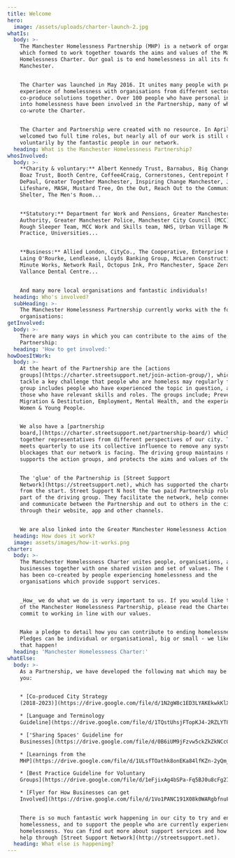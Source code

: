 ```yaml
---
title: Welcome
hero:
  image: /assets/uploads/charter-launch-2.jpg
whatIs:
  body: >-
    The Manchester Homelessness Partnership (MHP) is a network of organisations
    which formed to work together towards the aims and values of the Manchester
    Homelessness Charter. Our goal is to end homelessness in all its forms in
    Manchester.


    The Charter was launched in May 2016. It unites many people with personal
    experience of homelessness with organisations from different sectors, to
    co-produce solutions together. Over 100 people who have personal insight
    into homelessness have been involved in the Partnership, many of whom
    co-wrote the Charter.


    The Charter and Partnership were created with no resource. In April 2018 we
    welcomed two full time roles, but nearly all of our work is still done
    voluntarily by the fantastic people in our network.
  heading: What is the Manchester Homelessness Partnership?
whosInvolved:
  body: >-
    **Charity & voluntary:** Albert Kennedy Trust, Barnabus, Big Change Mcr,
    Boaz Trust, Booth Centre, Coffee4Craig, Cornerstones, Centrepoint North,
    DePaul, Greater Together Manchester, Inspiring Change Manchester, Justlife,
    Lifeshare, MASH, Mustard Tree, On the Out, Reach Out to the Community,
    Shelter, The Men's Room...


    **Statutory:** Department for Work and Pensions, Greater Manchester Combined
    Authority, Greater Manchester Police, Manchester City Council (MCC), MCC
    Rough Sleeper Team, MCC Work and Skills team, NHS, Urban Village Medical
    Practice, Universities... 


    **Business:** Allied London, CityCo., The Cooperative, Enterprise Holdings,
    Laing O'Rourke, Lendlease, Lloyds Banking Group, McLaren Construction,
    Minute Works, Network Rail, Octopus Ink, Pro Manchester, Space Zero, Uber,
    Vallance Dental Centre...


    And many more local organisations and fantastic individuals!
  heading: Who's involved?
  subHeading: >-
    The Manchester Homelessness Partnership currently works with the following
    organisations:
getInvolved:
  body: >-
    There are many ways in which you can contribute to the aims of the
    Partnership:
  heading: 'How to get involved:'
howDoesItWork:
  body: >-
    At the heart of the Partnership are the [actions
    groups](https://charter.streetsupport.net/join-action-group/), which each
    tackle a key challenge that people who are homeless may regularly face. Each
    group includes people who have experienced the topic in question, as well as
    those who have relevant skills and roles. The groups include; Prevention,
    Migration & Destitution, Employment, Mental Health, and the experiences of
    Women & Young People.


    We also have a [partnership
    board,](https://charter.streetsupport.net/partnership-board/) which brings
    together representatives from different perspectives of our city. The board
    meets quarterly to use its collective influence to remove any systemic
    blockages that our network is facing. The driving group maintains momentum,
    supports the action groups, and protects the aims and values of the charter.


    The 'glue' of the Partnership is [Street Support
    Network](https://streetsupport.net), which has supported the charter mission
    from the start. Street Support N host the two paid Partnership roles and are
    part of the driving group. They facilitate the network, help connect people,
    and communicate between the Partnership and out to others in the city
    through their website, app and other channels.


    We are also linked into the Greater Manchester Homelessness Action Network.
  heading: How does it work?
  image: assets/images/how-it-works.png
charter:
  body: >-
    The Manchester Homelessness Charter unites people, organisations, and
    businesses together with one shared vision and set of values. The Charter
    has been co-created by people experiencing homelessness and the
    organisations which provide support services.


    _How_ we do what we do is very important to us. If you would like to be part
    of the Manchester Homelessness Partnership, please read the Charter and
    commit to working in line with our values. 


    Make a pledge to detail how you can contribute to ending homelessness.
    Pledges can be individual or organisational, big or small - we like the ones
    that happen!
  heading: 'Manchester Homelessness Charter:'
whatElse:
  body: >-
    As a Partnership, we have developed the following mat which may be of use to
    you:


    * [Co-produced City Strategy
    (2018-2023)](https://drive.google.com/file/d/1N2gW8c1ED3LYAKEkwkKlXzOXIWeAi9D1/view?usp=sharing)

    * [Language and Terminology
    Guideline](https://drive.google.com/file/d/1TQstUhsjFTopKJ4-2RZLYT8YY4py9EUj/view?usp=sharing)

    * ['Sharing Spaces' Guideline for
    Businesses](https://drive.google.com/file/d/0B6iUM9jFzvw5ckZkZkNCcGtrajBDZmhOeXlwQ01QMFdpcXRj/view)

    * [Learnings from the
    MHP](https://drive.google.com/file/d/1ULsfTOathk8onEKa84lfKZn-2yQm_MCF/view?usp=sharing)

    * [Best Practice Guideline for Voluntary
    Groups](https://drive.google.com/file/d/1eFjixAg4bSPa-Fq5BJ0u8cFg2I7Uoidl/view?usp=sharing) 

    * [Flyer for How Businesses can get
    Involved](https://drive.google.com/file/d/1Vo1PANC191X08k0WARgbfnuFiYPQkeCa/view)


    There is so much fantastic work happening in our city to try and end
    homelessness, and to support the people who are currently experiencing
    homelessness. You can find out more about support services and how you can
    help through [Street Support Network](http://streetsupport.net).
  heading: What else is happening?
---
```


